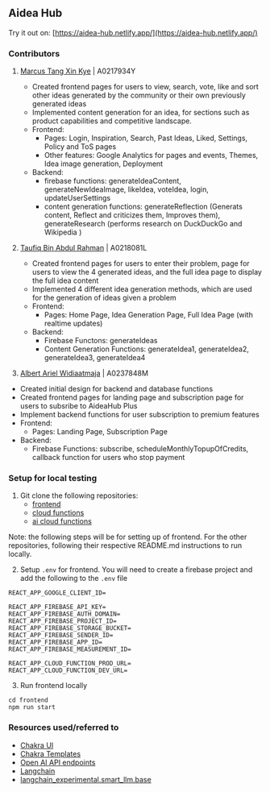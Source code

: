 ## Aidea Hub

Try it out on: [https://aidea-hub.netlify.app/](https://aidea-hub.netlify.app/)

### Contributors

1. [Marcus Tang Xin Kye](https://github.com/MarcusTXK) | A0217934Y

   - Created frontend pages for users to view, search, vote, like and sort other ideas generated by the community or their own previously generated ideas
   - Implemented content generation for an idea, for sections such as product capabilities and competitive landscape.
   - Frontend:
     - Pages: Login, Inspiration, Search, Past Ideas, Liked, Settings, Policy and ToS pages
     - Other features: Google Analytics for pages and events, Themes, Idea image generation, Deployment
   - Backend:
     - firebase functions: generateIdeaContent, generateNewIdeaImage, likeIdea, voteIdea, login, updateUserSettings
     - content generation functions: generateReflection (Generats content, Reflect and criticizes them, Improves them), generateResearch (performs research on DuckDuckGo and Wikipedia )

2. [Taufiq Bin Abdul Rahman](https://github.com/tau-bar) | A0218081L
   - Created frontend pages for users to enter their problem, page for users to view the 4 generated ideas, and the full idea page to display the full idea content
   - Implemented 4 different idea generation methods, which are used for the generation of ideas given a problem
   - Frontend:
      - Pages: Home Page, Idea Generation Page, Full Idea Page (with realtime updates)
   - Backend:
      - Firebase Functons: generateIdeas
      - Content Generation Functions: generateIdea1, generateIdea2, generateIdea3, generateIdea4  

3. [Albert Ariel Widiaatmaja](https://github.com/albertarielw) | A0237848M
  - Created initial design for backend and database functions
  - Created frontend pages for landing page and subscription page for users to subsribe to AideaHub Plus
  - Implement backend functions for user subscription to premium features
  - Frontend:
     - Pages: Landing Page, Subscription Page
  - Backend:
     - Firebase Functions: subscribe, scheduleMonthlyTopupOfCredits, callback function for users who stop payment

### Setup for local testing

1. Git clone the following repositories:
   - [frontend](https://github.com/Aidea-Hub/frontend)
   - [cloud functions](https://github.com/Aidea-Hub/backend)
   - [ai cloud functions](https://github.com/Aidea-Hub/ai-backend)

Note: the following steps will be for setting up of frontend. For the other repositories, following their respective README.md instructions to run locally.

2. Setup `.env` for frontend. You will need to create a firebase project and add the following to the `.env` file

```
REACT_APP_GOOGLE_CLIENT_ID=

REACT_APP_FIREBASE_API_KEY=
REACT_APP_FIREBASE_AUTH_DOMAIN=
REACT_APP_FIREBASE_PROJECT_ID=
REACT_APP_FIREBASE_STORAGE_BUCKET=
REACT_APP_FIREBASE_SENDER_ID=
REACT_APP_FIREBASE_APP_ID=
REACT_APP_FIREBASE_MEASUREMENT_ID=

REACT_APP_CLOUD_FUNCTION_PROD_URL=
REACT_APP_CLOUD_FUNCTION_DEV_URL=
```

3. Run frontend locally

```
cd frontend
npm run start
```

### Resources used/referred to

- [Chakra UI](https://chakra-ui.com/)
- [Chakra Templates](https://chakra-templates.dev/)
- [Open AI API endpoints](https://platform.openai.com/docs/api-reference)
- [Langchain](https://python.langchain.com/docs/get_started/introduction)
- [langchain_experimental.smart_llm.base](https://api.python.langchain.com/en/latest/_modules/langchain_experimental/smart_llm/base.html#SmartLLMChain)
